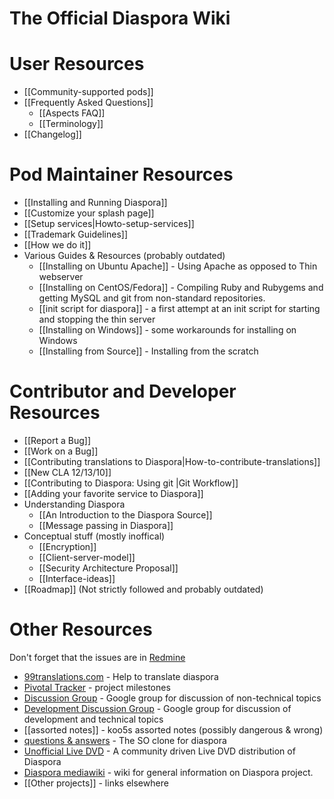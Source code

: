 # The Official Diaspora Wiki

# User Resources
* [[Community-supported pods]]
* [[Frequently Asked Questions]]
   * [[Aspects FAQ]]
   * [[Terminology]]
* [[Changelog]]

# Pod Maintainer Resources
* [[Installing and Running Diaspora]]
* [[Customize your splash page]]
* [[Setup services|Howto-setup-services]]
* [[Trademark Guidelines]]
* [[How we do it]]
* Various Guides & Resources (probably outdated)
  * [[Installing on Ubuntu Apache]] - Using Apache as opposed to Thin webserver
  * [[Installing on CentOS/Fedora]] - Compiling Ruby and Rubygems and getting MySQL and git from non-standard repositories.
  * [[init script for diaspora]] - a first attempt at an init script for starting and stopping the thin server
  * [[Installing on Windows]] - some workarounds for installing on Windows
  * [[Installing from Source]] - Installing from the scratch

# Contributor and Developer Resources
* [[Report a Bug]]
* [[Work on a Bug]]
* [[Contributing translations to Diaspora|How-to-contribute-translations]]
* [[New CLA  12/13/10]]
* [[Contributing to Diaspora: Using git |Git Workflow]]
* [[Adding your favorite service to Diaspora]]
* Understanding Diaspora
  * [[An Introduction to the Diaspora Source]]
  * [[Message passing in Diaspora]]
* Conceptual stuff (mostly inoffical)
  * [[Encryption]]
  * [[Client-server-model]]
  * [[Security Architecture Proposal]]
  * [[Interface-ideas]]
* [[Roadmap]] (Not strictly followed and probably outdated)

# Other Resources
Don't forget that the issues are in [Redmine](http://bugs.joindiaspora.com/projects/diaspora/issues)

* [99translations.com](http://99translations.com/public_projects/show/181) - Help to translate diaspora
* [Pivotal Tracker](https://www.pivotaltracker.com/projects/61641) - project milestones
* [Discussion Group](http://groups.google.com/group/diaspora-discuss) - Google group for discussion of non-technical topics
* [Development Discussion Group](http://groups.google.com/group/diaspora-dev) - Google group for discussion of development and technical topics
* [[assorted notes]] - koo5s assorted notes (possibly dangerous & wrong)
* [questions & answers](http://diaspora.shapado.com/) - The SO clone for diaspora
* [Unofficial Live DVD](http://github.com/diaspora/diaspora/wiki/Unofficial-Diaspora-Live-DVD) - A community driven Live DVD distribution of Diaspora
* [Diaspora mediawiki](http://diasporatest.com) - wiki for general information on Diaspora project. 
* [[Other projects]] - links elsewhere
